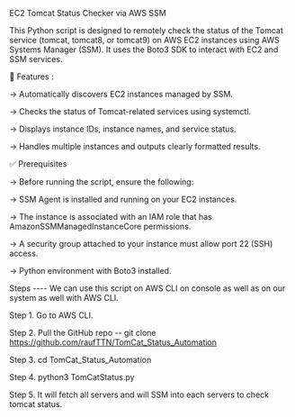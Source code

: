 EC2 Tomcat Status Checker via AWS SSM


This Python script is designed to remotely check the status of the Tomcat service (tomcat, tomcat8, or tomcat9) on AWS EC2 instances using AWS Systems Manager (SSM). It uses the Boto3 SDK to interact with EC2 and SSM services.

📌 Features :

-> Automatically discovers EC2 instances managed by SSM.

-> Checks the status of Tomcat-related services using systemctl.

-> Displays instance IDs, instance names, and service status.

-> Handles multiple instances and outputs clearly formatted results.

✅ Prerequisites

-> Before running the script, ensure the following:

-> SSM Agent is installed and running on your EC2 instances.

-> The instance is associated with an IAM role that has AmazonSSMManagedInstanceCore permissions.

-> A security group attached to your instance must allow port 22 (SSH) access.

-> Python environment with Boto3 installed.



Steps ----
We can use this script on AWS CLI on console as well as on our system as well with AWS CLI.

Step 1. Go to AWS CLI.

Step 2. Pull the GitHub repo -- git clone https://github.com/raufTTN/TomCat_Status_Automation

Step 3. cd TomCat_Status_Automation

Step 4. python3 TomCatStatus.py

Step 5. It will fetch all servers and will SSM into each servers to check tomcat status.

